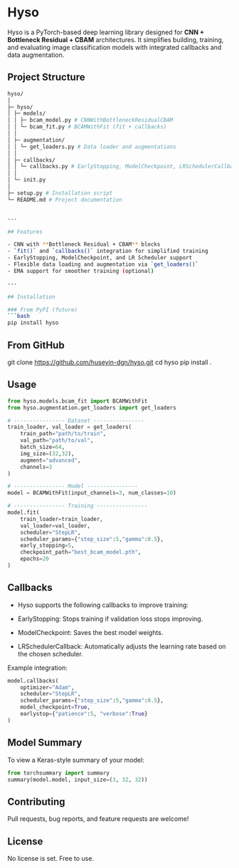 # Hyso

Hyso is a PyTorch-based deep learning library designed for **CNN + Bottleneck Residual + CBAM** architectures. It simplifies building, training, and evaluating image classification models with integrated callbacks and data augmentation.

## Project Structure

````bash
hyso/
│
├─ hyso/
│ ├─ models/
│ │ ├─ bcam_model.py # CNNWithBottleneckResidualCBAM
│ │ └─ bcam_fit.py # BCAMWithFit (fit + callbacks)
│ │
│ ├─ augmentation/
│ │ └─ get_loaders.py # Data loader and augmentations
│ │
│ ├─ callbacks/
│ │ └─ callbacks.py # EarlyStopping, ModelCheckpoint, LRSchedulerCallback
│ │
│ └─ init.py
│
├─ setup.py # Installation script
└─ README.md # Project documentation


---

## Features

- CNN with **Bottleneck Residual + CBAM** blocks
- `fit()` and `callbacks()` integration for simplified training
- EarlyStopping, ModelCheckpoint, and LR Scheduler support
- Flexible data loading and augmentation via `get_loaders()`
- EMA support for smoother training (optional)

---

## Installation

### From PyPI (future)
```bash
pip install hyso

````

## From GitHub

git clone https://github.com/huseyin-dgn/hyso.git
cd hyso
pip install .

## Usage

```python
from hyso.models.bcam_fit import BCAMWithFit
from hyso.augmentation.get_loaders import get_loaders

# ---------------- Dataset ----------------
train_loader, val_loader = get_loaders(
    train_path="path/to/train",
    val_path="path/to/val",
    batch_size=64,
    img_size=(32,32),
    augment="advanced",
    channels=3
)

# ---------------- Model ----------------
model = BCAMWithFit(input_channels=3, num_classes=10)

# ---------------- Training ----------------
model.fit(
    train_loader=train_loader,
    val_loader=val_loader,
    scheduler="StepLR",
    scheduler_params={"step_size":5,"gamma":0.5},
    early_stopping=5,
    checkpoint_path="best_bcam_model.pth",
    epochs=20
)
```

## Callbacks

- Hyso supports the following callbacks to improve training:

- EarlyStopping: Stops training if validation loss stops improving.

- ModelCheckpoint: Saves the best model weights.

- LRSchedulerCallback: Automatically adjusts the learning rate based on the chosen scheduler.

Example integration:

```python
model.callbacks(
    optimizer="Adam",
    scheduler="StepLR",
    scheduler_params={"step_size":5,"gamma":0.5},
    model_checkpoint=True,
    earlystop={"patience":5, "verbose":True}
)
```

## Model Summary

To view a Keras-style summary of your model:

```python
from torchsummary import summary
summary(model.model, input_size=(3, 32, 32))
```

## Contributing

Pull requests, bug reports, and feature requests are welcome!

## License

No license is set. Free to use.

